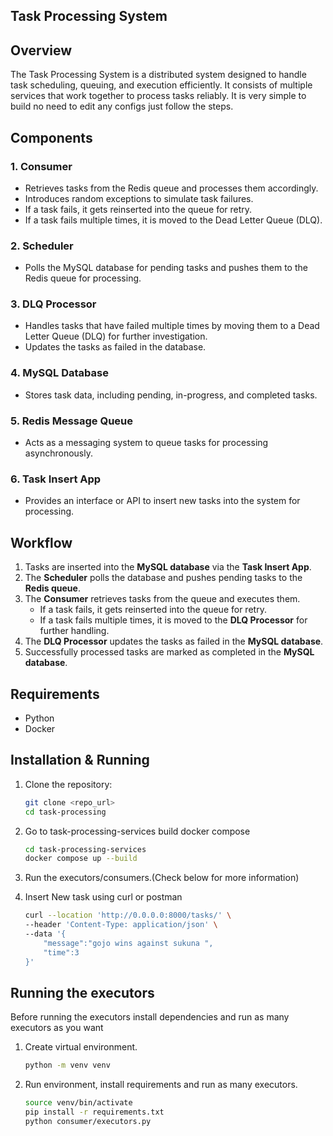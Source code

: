 ## Task Processing System

## Overview
The Task Processing System is a distributed system designed to handle task scheduling, queuing, and execution efficiently. It consists of multiple services that work together to process tasks reliably. It is very simple to build no need to edit any configs just follow the steps.
## Components

### 1. **Consumer**
   - Retrieves tasks from the Redis queue and processes them accordingly.
   - Introduces random exceptions to simulate task failures.
   - If a task fails, it gets reinserted into the queue for retry.
   - If a task fails multiple times, it is moved to the Dead Letter Queue (DLQ).

### 2. **Scheduler**
   - Polls the MySQL database for pending tasks and pushes them to the Redis queue for processing.

### 3. **DLQ Processor**
   - Handles tasks that have failed multiple times by moving them to a Dead Letter Queue (DLQ) for further investigation.
   - Updates the tasks as failed in the database.

### 4. **MySQL Database**
   - Stores task data, including pending, in-progress, and completed tasks.

### 5. **Redis Message Queue**
   - Acts as a messaging system to queue tasks for processing asynchronously.

### 6. **Task Insert App**
   - Provides an interface or API to insert new tasks into the system for processing.

## Workflow
1. Tasks are inserted into the **MySQL database** via the **Task Insert App**.
2. The **Scheduler** polls the database and pushes pending tasks to the **Redis queue**.
3. The **Consumer** retrieves tasks from the queue and executes them.
   - If a task fails, it gets reinserted into the queue for retry.
   - If a task fails multiple times, it is moved to the **DLQ Processor** for further handling.
4. The **DLQ Processor** updates the tasks as failed in the **MySQL database**.
5. Successfully processed tasks are marked as completed in the **MySQL database**.

## Requirements
- Python 
- Docker 

## Installation & Running 
1. Clone the repository:
   ```sh
   git clone <repo_url>
   cd task-processing
   ```
2. Go to task-processing-services build docker compose
     ```sh
    cd task-processing-services
    docker compose up --build
    ```
3. Run the executors/consumers.(Check below for more information)

4. Insert New task using curl or postman 
    ```sh
    curl --location 'http://0.0.0.0:8000/tasks/' \
    --header 'Content-Type: application/json' \
    --data '{
        "message":"gojo wins against sukuna ",
        "time":3
    }'
    ```


## Running the executors
Before running the executors install dependencies and run as many executors as you want
1. Create virtual environment.
    ```sh
   python -m venv venv
   ```
2. Run environment, install requirements and run as many executors.
   ```sh
   source venv/bin/activate
   pip install -r requirements.txt
   python consumer/executors.py
    ```

